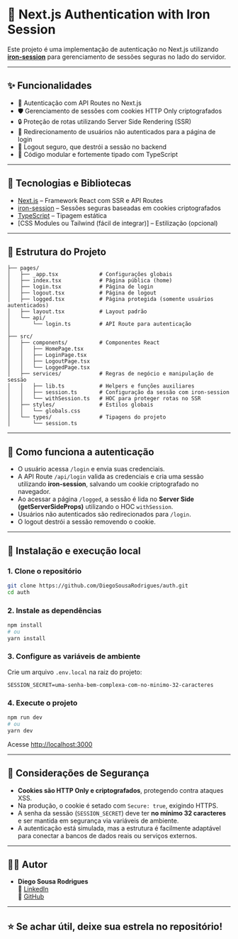 
# 🔐 Next.js Authentication with Iron Session

Este projeto é uma implementação de autenticação no Next.js utilizando **[iron-session](https://github.com/vvo/iron-session)** para gerenciamento de sessões seguras no lado do servidor.

---

## ✨ Funcionalidades

- 🔑 Autenticação com API Routes no Next.js
- 🛡️ Gerenciamento de sessões com cookies HTTP Only criptografados
- 🔒 Proteção de rotas utilizando Server Side Rendering (SSR)
- 🔄 Redirecionamento de usuários não autenticados para a página de login
- 🚪 Logout seguro, que destrói a sessão no backend
- 🧠 Código modular e fortemente tipado com TypeScript

---

## 🧠 Tecnologias e Bibliotecas

- [Next.js](https://nextjs.org/) – Framework React com SSR e API Routes
- [iron-session](https://github.com/vvo/iron-session) – Sessões seguras baseadas em cookies criptografados
- [TypeScript](https://www.typescriptlang.org/) – Tipagem estática
- [CSS Modules ou Tailwind (fácil de integrar)] – Estilização (opcional)

---

## 📂 Estrutura do Projeto

```
├── pages/
│   ├── _app.tsx             # Configurações globais
│   ├── index.tsx            # Página pública (home)
│   ├── login.tsx            # Página de login
│   ├── logout.tsx           # Página de logout
│   ├── logged.tsx           # Página protegida (somente usuários autenticados)
│   ├── layout.tsx           # Layout padrão
│   └── api/
│       └── login.ts         # API Route para autenticação
│
├── src/
│   ├── components/          # Componentes React
│   │   ├── HomePage.tsx
│   │   ├── LoginPage.tsx
│   │   ├── LogoutPage.tsx
│   │   └── LoggedPage.tsx
│   ├── services/            # Regras de negócio e manipulação de sessão
│   │   ├── lib.ts           # Helpers e funções auxiliares
│   │   ├── session.ts       # Configuração da sessão com iron-session
│   │   └── withSession.ts   # HOC para proteger rotas no SSR
│   ├── styles/              # Estilos globais
│   │   └── globals.css
│   └── types/               # Tipagens do projeto
│       └── session.ts
```

---

## 🔐 Como funciona a autenticação

- O usuário acessa `/login` e envia suas credenciais.
- A API Route `/api/login` valida as credenciais e cria uma sessão utilizando **iron-session**, salvando um cookie criptografado no navegador.
- Ao acessar a página `/logged`, a sessão é lida no **Server Side (getServerSideProps)** utilizando o HOC `withSession`.
- Usuários não autenticados são redirecionados para `/login`.
- O logout destrói a sessão removendo o cookie.

---

## 🚀 Instalação e execução local

### 1. Clone o repositório

```bash
git clone https://github.com/DiegoSousaRodrigues/auth.git
cd auth
```

### 2. Instale as dependências

```bash
npm install
# ou
yarn install
```

### 3. Configure as variáveis de ambiente

Crie um arquivo `.env.local` na raiz do projeto:

```env
SESSION_SECRET=uma-senha-bem-complexa-com-no-minimo-32-caracteres
```

### 4. Execute o projeto

```bash
npm run dev
# ou
yarn dev
```

Acesse [http://localhost:3000](http://localhost:3000)

---

## 🧠 Considerações de Segurança

- **Cookies são HTTP Only e criptografados**, protegendo contra ataques XSS.
- Na produção, o cookie é setado com `Secure: true`, exigindo HTTPS.
- A senha da sessão (`SESSION_SECRET`) deve ter **no mínimo 32 caracteres** e ser mantida em segurança via variáveis de ambiente.
- A autenticação está simulada, mas a estrutura é facilmente adaptável para conectar a bancos de dados reais ou serviços externos.
  
---

## 👨‍💻 Autor

- **Diego Sousa Rodrigues**  
🔗 [LinkedIn](https://www.linkedin.com/in/diego-sousa-rodrigues/)  
🐙 [GitHub](https://github.com/DiegoSousaRodrigues)

---

## ⭐ Se achar útil, deixe sua estrela no repositório!
